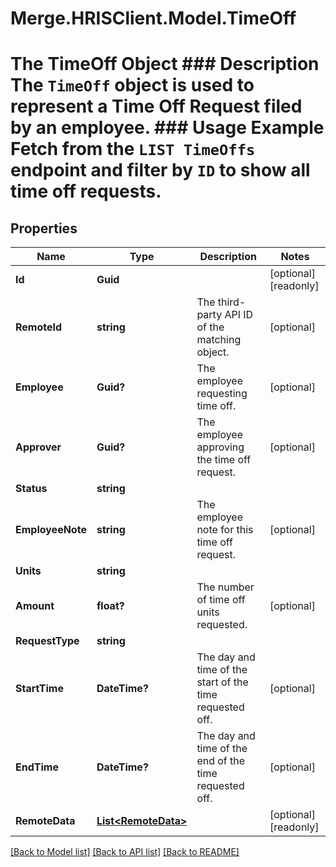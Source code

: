 # Merge.HRISClient.Model.TimeOff
# The TimeOff Object ### Description The `TimeOff` object is used to represent a Time Off Request filed by an employee.  ### Usage Example Fetch from the `LIST TimeOffs` endpoint and filter by `ID` to show all time off requests.

## Properties

Name | Type | Description | Notes
------------ | ------------- | ------------- | -------------
**Id** | **Guid** |  | [optional] [readonly] 
**RemoteId** | **string** | The third-party API ID of the matching object. | [optional] 
**Employee** | **Guid?** | The employee requesting time off. | [optional] 
**Approver** | **Guid?** | The employee approving the time off request. | [optional] 
**Status** | **string** |  | 
**EmployeeNote** | **string** | The employee note for this time off request. | [optional] 
**Units** | **string** |  | 
**Amount** | **float?** | The number of time off units requested. | [optional] 
**RequestType** | **string** |  | 
**StartTime** | **DateTime?** | The day and time of the start of the time requested off. | [optional] 
**EndTime** | **DateTime?** | The day and time of the end of the time requested off. | [optional] 
**RemoteData** | [**List&lt;RemoteData&gt;**](RemoteData.md) |  | [optional] [readonly] 

[[Back to Model list]](../README.md#documentation-for-models) [[Back to API list]](../README.md#documentation-for-api-endpoints) [[Back to README]](../README.md)

